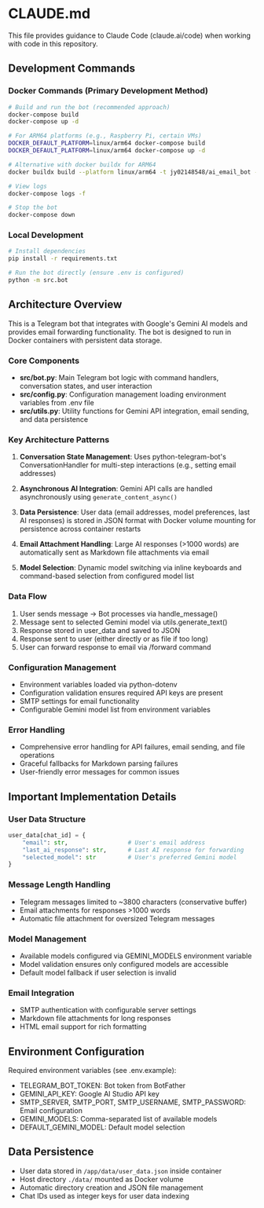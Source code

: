 # CLAUDE.md

This file provides guidance to Claude Code (claude.ai/code) when working with code in this repository.

## Development Commands

### Docker Commands (Primary Development Method)
```bash
# Build and run the bot (recommended approach)
docker-compose build
docker-compose up -d

# For ARM64 platforms (e.g., Raspberry Pi, certain VMs)
DOCKER_DEFAULT_PLATFORM=linux/arm64 docker-compose build
DOCKER_DEFAULT_PLATFORM=linux/arm64 docker-compose up -d

# Alternative with docker buildx for ARM64
docker buildx build --platform linux/arm64 -t jy02148548/ai_email_bot --push .

# View logs
docker-compose logs -f

# Stop the bot
docker-compose down
```

### Local Development
```bash
# Install dependencies
pip install -r requirements.txt

# Run the bot directly (ensure .env is configured)
python -m src.bot
```

## Architecture Overview

This is a Telegram bot that integrates with Google's Gemini AI models and provides email forwarding functionality. The bot is designed to run in Docker containers with persistent data storage.

### Core Components

- **src/bot.py**: Main Telegram bot logic with command handlers, conversation states, and user interaction
- **src/config.py**: Configuration management loading environment variables from .env file
- **src/utils.py**: Utility functions for Gemini API integration, email sending, and data persistence

### Key Architecture Patterns

1. **Conversation State Management**: Uses python-telegram-bot's ConversationHandler for multi-step interactions (e.g., setting email addresses)

2. **Asynchronous AI Integration**: Gemini API calls are handled asynchronously using `generate_content_async()` 

3. **Data Persistence**: User data (email addresses, model preferences, last AI responses) is stored in JSON format with Docker volume mounting for persistence across container restarts

4. **Email Attachment Handling**: Large AI responses (>1000 words) are automatically sent as Markdown file attachments via email

5. **Model Selection**: Dynamic model switching via inline keyboards and command-based selection from configured model list

### Data Flow

1. User sends message → Bot processes via handle_message()
2. Message sent to selected Gemini model via utils.generate_text()
3. Response stored in user_data and saved to JSON
4. Response sent to user (either directly or as file if too long)
5. User can forward response to email via /forward command

### Configuration Management

- Environment variables loaded via python-dotenv
- Configuration validation ensures required API keys are present
- SMTP settings for email functionality
- Configurable Gemini model list from environment variables

### Error Handling

- Comprehensive error handling for API failures, email sending, and file operations
- Graceful fallbacks for Markdown parsing failures
- User-friendly error messages for common issues

## Important Implementation Details

### User Data Structure
```python
user_data[chat_id] = {
    "email": str,                 # User's email address
    "last_ai_response": str,      # Last AI response for forwarding
    "selected_model": str         # User's preferred Gemini model
}
```

### Message Length Handling
- Telegram messages limited to ~3800 characters (conservative buffer)
- Email attachments for responses >1000 words
- Automatic file attachment for oversized Telegram messages

### Model Management
- Available models configured via GEMINI_MODELS environment variable
- Model validation ensures only configured models are accessible
- Default model fallback if user selection is invalid

### Email Integration
- SMTP authentication with configurable server settings
- Markdown file attachments for long responses
- HTML email support for rich formatting

## Environment Configuration

Required environment variables (see .env.example):
- TELEGRAM_BOT_TOKEN: Bot token from BotFather
- GEMINI_API_KEY: Google AI Studio API key
- SMTP_SERVER, SMTP_PORT, SMTP_USERNAME, SMTP_PASSWORD: Email configuration
- GEMINI_MODELS: Comma-separated list of available models
- DEFAULT_GEMINI_MODEL: Default model selection

## Data Persistence

- User data stored in `/app/data/user_data.json` inside container
- Host directory `./data/` mounted as Docker volume
- Automatic directory creation and JSON file management
- Chat IDs used as integer keys for user data indexing